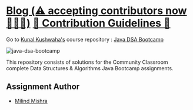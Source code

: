 # [Blog (⚠️ accepting contributors now 👷🏻‍♂️)](https://thatbeautifuldream.github.io/java-dsa-bootcamp/) [🚨 Contribution Guidelines 🚨](https://github.com/thatbeautifuldream/java-dsa-bootcamp/blob/gh-pages/CONTRIBUTING.md)

Go to [Kunal Kushwaha's](https://github.com/kunal-kushwaha) course repository : [Java DSA Bootcamp](https://github.com/kunal-kushwaha/DSA-Bootcamp-Java)

![java-dsa-bootcamp](https://socialify.git.ci/thatbeautifuldream/java-dsa-bootcamp/image?description=1&language=1&owner=1&pattern=Floating%20Cogs&theme=Dark)

This repository consists of solutions for the Community Classroom complete Data Structures & Algorithms Java Bootcamp assignments.

## Assignment Author

- [Milind Mishra](https://milind.bio.link)

## 
